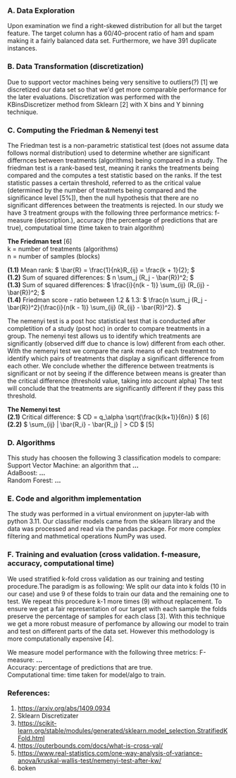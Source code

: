 ### **A. Data Exploration**
Upon examination we find a right-skewed distribution for all but the target feature. The target column has a 60/40-procent ratio of ham and spam making it a fairly balanced data set.
Furthermore, we have 391 duplicate instances.

### **B. Data Transformation (discretization)**
Due to support vector machines being very sensitive to outliers(?) [1] we discretized our data set so that we'd get more comparable performance for the later evaluations.
Discretization was performed with the KBinsDiscretizer method from Sklearn [2] with X bins and Y binning technique.

### **C. Computing the Friedman & Nemenyi test**
The Friedman test is a non-parametric statistical test (does not assume data follows normal distribution) used to determine whether are significant differnces between treatments (algorithms) being compared in a study.
The friedman test is a rank-based test, meaning it ranks the treatments being compared and the computes a test statistic based on the ranks. If the test statistic
passes a certain threshold, referred to as the critical value (determined by the number of treatmets being compared and the significance level [5%]), then the null hypothesis that there are no significant differences between the treatments is rejected. In our study we have 3 treatment groups with the following three performance metrics: f-measure (description.), accuracy (the percentage of predictions that are true), computatioal time (time taken to train algorithm)

**The Friedman test** [6] <br>
k = number of treatments (algorithms) <br>
n = number of samples (blocks)

 **(1.1)** Mean rank: $ \bar{R} = \frac{1}{nk}R_{ij} = \frac{k + 1}{2}; $ <br>
 **(1.2)** Sum of squared differences: $ n \sum_j (R_j - \bar{R})^2; $ <br>
 **(1.3)** Sum of squared differences: $ \frac{i}{n(k - 1)} \sum_{ij} (R_{ij} - \bar{R})^2; $ <br>
 **(1.4)** Friedman score - ratio between 1.2 & 1.3: $ \frac{n \sum_j (R_j - \bar{R})^2}{\frac{i}{n(k - 1)} \sum_{ij} (R_{ij} - \bar{R})^2}. $ <br>

The nemenyi test is a post hoc statistical test that is conducted after completition of a study (post hoc) in order to compare treatments in a group. The nemenyi test allows us to
identify which treatments are significantly (observed diff due to chance is low) different from each other. With the nemenyi test we compare the rank means
of each treatment to identify which pairs of treatments that display a significant difference from each other. We conclude whether the difference
between treatments is significant or not by seeing if the difference between means is greater than the critical difference (threshold value, taking into account alpha)
The test will conclude that the treatments are significantly different if they pass this threshold.

**The Nemenyi test** <br>
**(2.1)** Critical difference: $ CD = q_\alpha \sqrt{\frac{k(k+1)}{6n}} $ [6] <br>
**(2.2)** $ \sum_{ij} | \bar{R_i} - \bar{R_j} | > CD $ [5]

### **D. Algorithms**
This study has choosen the following 3 classification models to compare: <br>
Support Vector Machine: an algorithm that **...** <br>
AdaBoost: **...** <br>
Random Forest: **...** <br>

### **E. Code and algorithm implementation**
The study was performed in a virtual environment on jupyter-lab with python 3.11. Our classifier models came from the sklearn library and the data was processed and read via the pandas package. For more complex filtering and mathmetical operations NumPy was used.

### **F. Training and evaluation (cross validation. f-measure, accuracy, computational time)**
We used stratified k-fold cross validation as our training and testing procedure.The paradigm is as following: We split our data into k folds (10 in our case)
and use 9 of these folds to train our data and the remaining one to test. We repeat this procedure k-1 more times (9) without replacement.
To ensure we get a fair representation of our target with each sample the folds preserve the percentage of samples for each class [3].
With this technique we get a more robust measure of perfomance by allowing our model to train and test on different parts of the data set.
However this methodology is more computationally expensive [4].

We measure model performance with the following three metrics:
F-measure: **...** <br>
Accuracy: percentage of predictions that are true. <br>
Computational time: time taken for model/algo to train.

### **References:**
1. https://arxiv.org/abs/1409.0934
2. Sklearn Discretizater
3. https://scikit-learn.org/stable/modules/generated/sklearn.model_selection.StratifiedKFold.html
4. https://outerbounds.com/docs/what-is-cross-val/
5. https://www.real-statistics.com/one-way-analysis-of-variance-anova/kruskal-wallis-test/nemenyi-test-after-kw/
6. boken